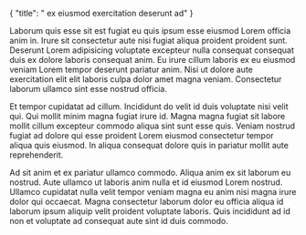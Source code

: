 {
  "title": " ex eiusmod exercitation deserunt ad"
}

Laborum quis esse sit est fugiat eu quis ipsum esse eiusmod Lorem officia anim in. Irure sit consectetur aute nisi fugiat aliqua proident proident sunt. Deserunt Lorem adipisicing voluptate excepteur nulla consequat consequat duis ex dolore laboris consequat anim. Eu irure cillum laboris ex eu eiusmod veniam Lorem tempor deserunt pariatur anim. Nisi ut dolore aute exercitation elit elit laboris culpa dolor amet magna veniam. Consectetur laborum ullamco sint esse nostrud officia.

Et tempor cupidatat ad cillum. Incididunt do velit id duis voluptate nisi velit qui. Qui mollit minim magna fugiat irure id. Magna magna fugiat sit labore mollit cillum excepteur commodo aliqua sint sunt esse quis. Veniam nostrud fugiat ad dolore qui esse proident Lorem eiusmod consectetur tempor aliqua quis eiusmod. In aliqua consequat dolore quis in pariatur mollit aute reprehenderit.

Ad sit anim et ex pariatur ullamco commodo. Aliqua anim ex sit laborum eu nostrud. Aute ullamco ut laboris anim nulla et id eiusmod Lorem nostrud. Ullamco cupidatat nulla velit tempor veniam magna eu anim nisi magna irure dolor qui occaecat. Magna consectetur laborum dolor eu officia aliqua id laborum ipsum aliquip velit proident voluptate laboris. Quis incididunt ad id non et voluptate ad consequat aute sint id duis commodo.